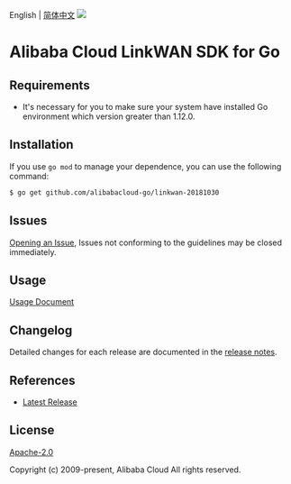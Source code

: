 English | [简体中文](README-CN.md)
![](https://aliyunsdk-pages.alicdn.com/icons/AlibabaCloud.svg)

# Alibaba Cloud LinkWAN SDK for Go

## Requirements
- It's necessary for you to make sure your system have installed Go environment which version greater than 1.12.0.

## Installation
If you use `go mod` to manage your dependence, you can use the following command:

```sh
$ go get github.com/alibabacloud-go/linkwan-20181030
```

## Issues
[Opening an Issue](https://github.com/aliyun/alibabacloud-go-sdk/issues/new), Issues not conforming to the guidelines may be closed immediately.

## Usage
[Usage Document](https://github.com/aliyun/alibabacloud-go-sdk/blob/master/docs/Usage-EN.md#demo)

## Changelog
Detailed changes for each release are documented in the [release notes](./ChangeLog.txt).

## References
* [Latest Release](https://github.com/aliyun/alibabacloud-go-sdk/)

## License
[Apache-2.0](http://www.apache.org/licenses/LICENSE-2.0)

Copyright (c) 2009-present, Alibaba Cloud All rights reserved.
